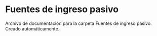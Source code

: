# Fuentes de ingreso pasivo
Archivo de documentación para la carpeta Fuentes de ingreso pasivo.
Creado automáticamente.
